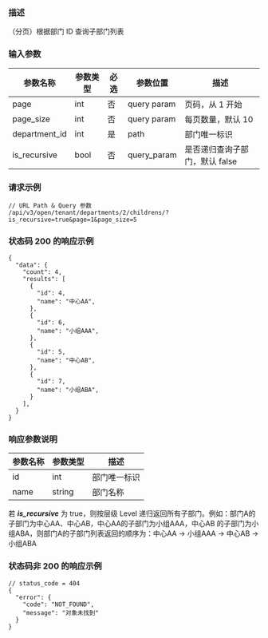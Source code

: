 ### 描述

（分页）根据部门 ID 查询子部门列表

### 输入参数

| 参数名称          | 参数类型 | 必选 | 参数位置        | 描述                 |
|---------------|------|----|-------------|--------------------|
| page          | int  | 否  | query param | 页码，从 1 开始          |
| page_size     | int  | 否  | query param | 每页数量，默认 10         |
| department_id | int  | 是  | path        | 部门唯一标识             |
| is_recursive  | bool | 否  | query_param | 是否递归查询子部门，默认 false |

### 请求示例

```
// URL Path & Query 参数
/api/v3/open/tenant/departments/2/childrens/?is_recursive=true&page=1&page_size=5
```

### 状态码 200 的响应示例

```json5
{
  "data": {
    "count": 4,
    "results": [
      {
        "id": 4,
        "name": "中心AA",
      },
      {
        "id": 6,
        "name": "小组AAA",
      },
      {
        "id": 5,
        "name": "中心AB",
      },
      {
        "id": 7,
        "name": "小组ABA",
      }
    ],
  }
}
```

### 响应参数说明

| 参数名称 | 参数类型   | 描述     |
|------|--------|--------|
| id   | int    | 部门唯一标识 |
| name | string | 部门名称   |

若 ***is_recursive*** 为 true，则按层级 Level 递归返回所有子部门。例如：部门A的子部门为中心AA、中心AB，中心AA的子部门为小组AAA，中心AB
的子部门为小组ABA，则部门A的子部门列表返回的顺序为：中心AA -> 小组AAA -> 中心AB -> 小组ABA


### 状态码非 200 的响应示例

```json5
// status_code = 404
{
  "error": {
    "code": "NOT_FOUND",
    "message": "对象未找到"
  }
}
```
